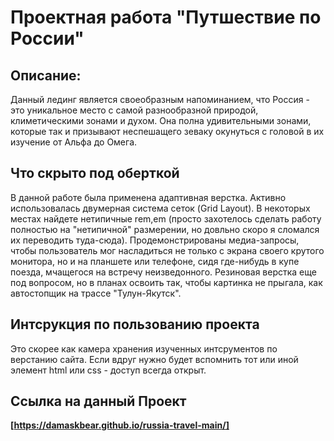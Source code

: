 
# Проектная работа **"Путшествие по России"**

## Описание:
Данный лединг является своеобразным напоминанием, что Россия - это уникальное место с самой разнообразной природой, климетическими зонами и духом. Она полна удивительными зонами, которые так и призывают неспешащего зеваку окунуться с головой в их изучение от Альфа до Омега. 

## **Что скрыто под оберткой**
В данной работе была применена адаптивная верстка. Активно использовалась двумерная система сеток (Grid Layout). В некоторых местах найдете нетипичные rem,em (просто захотелось сделать работу полностью на "нетипичной" размерении, но довльно скоро я сломался их переводить туда-сюда). Продемонстрированы медиа-запросы, чтобы пользователь мог насладиться не только с экрана своего крутого монитора, но и на планшете или телефоне, сидя где-нибудь в купе поезда, мчащегося на встречу неизведонного. Резиновая верстка еще под вопросом, но в планах освоить так, чтобы картинка не прыгала, как автостопщик на трассе "Тулун-Якутск".

## **Интсрукция по пользованию проекта**
Это скорее как камера хранения изученных интсрументов по верстанию сайта. Если вдруг нужно будет вспомнить тот или иной элемент html или css - доступ всегда открыт.

## Сcылка на данный **Проект**
**[https://damaskbear.github.io/russia-travel-main/]**